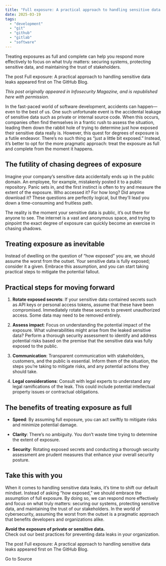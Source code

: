 ```yaml
---
title: "Full exposure: A practical approach to handling sensitive data leaks"
date: 2025-03-19
tags: 
  - "development"
  - "git"
  - "github"
  - "gitlab"
  - "software"
---
```


Treating exposures as full and complete can help you respond more effectively to focus on what truly matters: securing systems, protecting sensitive data, and maintaining the trust of stakeholders.

The post Full exposure: A practical approach to handling sensitive data leaks appeared first on The GitHub Blog.

_This post originally appeared in Infosecurity Magazine, and is republished here with permission._

In the fast-paced world of software development, accidents can happen—even to the best of us. One such unfortunate event is the accidental leakage of sensitive data such as private or internal source code. When this occurs, companies often find themselves in a frantic rush to assess the situation, leading them down the rabbit hole of trying to determine just how exposed their sensitive data really is. However, this quest for degrees of exposure is a futile endeavor. There’s no such thing as “just a little bit exposed.” Instead, it’s better to opt for the more pragmatic approach: treat the exposure as full and complete from the moment it happens.

## The futility of chasing degrees of exposure

Imagine your company’s sensitive data accidentally ends up in the public domain. An employee, for example, mistakenly posted it to a public repository. Panic sets in, and the first instinct is often to try and measure the extent of the exposure. Who accessed it? For how long? Did anyone download it? These questions are perfectly logical, but they’ll lead you down a time-consuming and fruitless path.

The reality is the moment your sensitive data is public, it’s out there for anyone to see. The internet is a vast and anonymous space, and trying to pinpoint the exact degree of exposure can quickly become an exercise in chasing shadows.

## Treating exposure as inevitable

Instead of dwelling on the question of “how exposed” you are, we should assume the worst from the outset. Your sensitive data is fully exposed; consider it a given. Embrace this assumption, and you can start taking practical steps to mitigate the potential fallout.

## Practical steps for moving forward

1. **Rotate exposed secrets**: If your sensitive data contained secrets such as API keys or personal access tokens, assume that these have been compromised. Immediately rotate these secrets to prevent unauthorized access. Some data may need to be removed entirely.
2. **Assess impact**: Focus on understanding the potential impact of the exposure. What vulnerabilities might arise from the leaked sensitive data? Perform a thorough security assessment to identify and address potential risks based on the premise that the sensitive data was fully exposed to the public.
    
3. **Communication**: Transparent communication with stakeholders, customers, and the public is essential. Inform them of the situation, the steps you’re taking to mitigate risks, and any potential actions they should take.
    
4. **Legal considerations**: Consult with legal experts to understand any legal ramifications of the leak. This could include potential intellectual property issues or contractual obligations.
    

## The benefits of treating exposure as full

- **Speed**: By assuming full exposure, you can act swiftly to mitigate risks and minimize potential damage.
    
- **Clarity**: There’s no ambiguity. You don’t waste time trying to determine the extent of exposure.
    
- **Security**: Rotating exposed secrets and conducting a thorough security assessment are prudent measures that enhance your overall security posture.
    

## Take this with you

When it comes to handling sensitive data leaks, it’s time to shift our default mindset. Instead of asking “how exposed,” we should embrace the assumption of full exposure. By doing so, we can respond more effectively and focus on what truly matters: securing our systems, protecting sensitive data, and maintaining the trust of our stakeholders. In the world of cybersecurity, assuming the worst from the outset is a pragmatic approach that benefits developers and organizations alike.

**Avoid the exposure of private or sensitive data.**  
Check out our best practices for preventing data leaks in your organization.

The post Full exposure: A practical approach to handling sensitive data leaks appeared first on The GitHub Blog.

Go to Source
